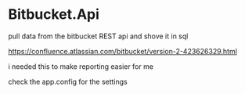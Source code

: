 # Bitbucket.Api

pull data from the bitbucket REST api and shove it in sql 

https://confluence.atlassian.com/bitbucket/version-2-423626329.html

i needed this to make reporting easier for me

check the app.config for the settings
